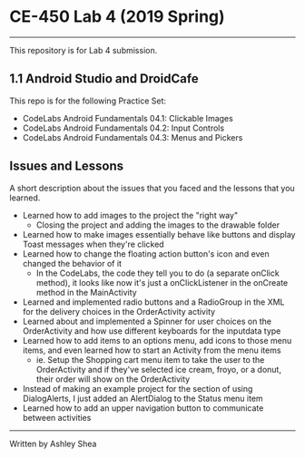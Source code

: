 # CE-450 Lab 4 (2019 Spring)
---
This repository is for Lab 4 submission.
 
## 1.1 Android Studio and DroidCafe
 
This repo is for the following Practice Set:
- CodeLabs Android Fundamentals 04.1: Clickable Images
- CodeLabs Android Fundamentals 04.2: Input Controls
- CodeLabs Android Fundamentals 04.3: Menus and Pickers
 
## Issues and Lessons
 
A short description about the issues that you faced and the lessons that you learned.
- Learned how to add images to the project the "right way" 
  * Closing the project and adding the images to the drawable folder
- Learned how to make images essentially behave like buttons and display Toast messages when they're clicked
- Learned how to change the floating action button's icon and even changed the behavior of it
  * In the CodeLabs, the code they tell you to do (a separate onClick method), it looks like now it's just a onClickListener in the onCreate method in the MainActivity
- Learned and implemented radio buttons and a RadioGroup in the XML for the delivery choices in the OrderActivity activity
- Learned about and implemented a Spinner for user choices on the OrderActivity and how use different keyboards for the inputdata type 
- Learned how to add items to an options menu, add icons to those menu items, and even learned how to start an Activity from the menu items 
  * ie. Setup the Shopping cart menu item to take the user to the OrderActivity and if they've selected ice cream, froyo, or a donut, their order will show on the OrderActivity
- Instead of making an example project for the section of using DialogAlerts, I just added an AlertDialog to the Status menu item
- Learned how to add an upper navigation button to communicate between activities
 
---
Written by Ashley Shea
